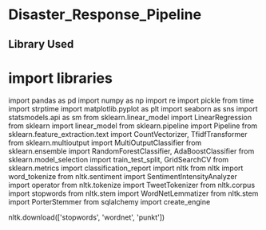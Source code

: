 # Disaster_Response_Pipeline

## Library Used
# import libraries
import pandas as pd
import numpy as np
import re
import pickle
from time import strptime
import matplotlib.pyplot as plt
import seaborn as sns
import statsmodels.api as sm
from sklearn.linear_model import LinearRegression
from sklearn import linear_model
from sklearn.pipeline import Pipeline
from sklearn.feature_extraction.text import CountVectorizer, TfidfTransformer
from sklearn.multioutput import MultiOutputClassifier
from sklearn.ensemble import RandomForestClassifier, AdaBoostClassifier
from sklearn.model_selection import train_test_split, GridSearchCV
from sklearn.metrics import classification_report
import nltk
from nltk import word_tokenize
from nltk.sentiment import SentimentIntensityAnalyzer
import operator
from nltk.tokenize import TweetTokenizer
from nltk.corpus import stopwords
from nltk.stem import WordNetLemmatizer
from nltk.stem import PorterStemmer
from sqlalchemy import create_engine

nltk.download(['stopwords', 'wordnet', 'punkt'])
